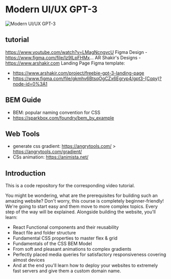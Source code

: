 # Modern UI/UX GPT-3
![Modern UI/UX GPT-3](https://i.ibb.co/TR5LW9z/image.png)

## tutorial
https://www.youtube.com/watch?v=LMagNcngvcU
Figma Design - https://www.figma.com/file/lz9lLpFHMx...
AR Shakir's Designs - https://www.arshakir.com
Landing Page Figma template: 
- https://www.arshakir.com/project/freebie-gpt-3-landing-page
- https://www.figma.com/file/gkmhv6BtsqOgCZx6Egryp4/gpt3-(Copy)?node-id=0%3A1

## BEM Guide 
- BEM: popular naming convention for CSS
- https://sparkbox.com/foundry/bem_by_example

## Web Tools
- generate css gradient: https://angrytools.com/ > https://angrytools.com/gradient/
- CSs animation: https://animista.net/
## Introduction
This is a code repository for the corresponding video tutorial. 

You might be wondering, what are the prerequisites for building such an amazing website? Don't worry, this course is completely beginner-friendly! We're going to start easy and them move to more complex topics. Every step of the way will be explained. Alongside building the website, you'll learn:

- React Functional components and their reusability
- React file and folder structure
- Fundamental CSS properties to master flex & grid
- Fundamentals of the CSS BEM Model
- From soft and pleasant animations to complex gradients
- Perfectly placed media queries for satisfactory responsiveness covering almost devices
- And at the end you'll learn how to deploy your websites to extremely fast servers and give them a custom domain name.
